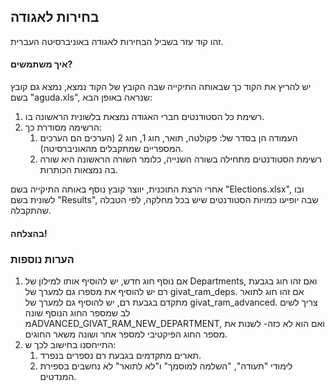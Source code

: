 ## בחירות לאגודה
זהו קוד עזר בשביל הבחירות לאגודה באוניברסיטה העברית.

#### איך משתמשים?
יש להריץ את הקוד כך שבאותה התיקייה שבה הקובץ של הקוד נמצא, נמצא גם קובץ בשם "aguda.xls", שנראה באופן הבא:
1. רשימת כל הסטודנטים חברי האגודה נמצאת בלשונית הראשונה בו.
2. הרשימה מסודרת כך:
   1. העמודה הן בסדר של: פקולטה, תואר, חוג 1, חוג 2 (הערכים הם הערכים המספריים שמתקבלים מהאוניברסיטה).
   2. רשימת הסטודנטים מתחילה בשורה השנייה, כלומר השורה הראשונה היא שורה בה נמצאות הכותרות.

אחרי הרצת התוכנית, יווצר קובץ נוסף באותה התיקייה בשם "Elections.xlsx", ובו לשונית בשם "Results", שבה יופיעו כמויות הסטודנטים שיש בכל מחלקה, לפי הטבלה שהתקבלה.
#### בהצלחה!

### הערות נוספות
1. אם נוסף חוג חדש, יש להוסיף אותו למילון של Departments, ואם זהו חוג בגבעת רם יש להוסיף את מספרו גם למערך של givat_ram_deps. אם זהו חוג לתואר מתקדם בגבעת רם, יש להוסיף גם למערך של givat_ram_advanced. צריך לשים לב שמספר החוג הנוסף שונה מADVANCED_GIVAT_RAM_NEW_DEPARTMENT, ואם הוא לא כזה- לשנות את מספר החוג הפיקטיבי למספר אחר ושונה משאר החוגים.
2. התייחסנו בחישוב לכך ש:
    1. תארים מתקדמים בגבעת רם נספרים בנפרד.
    2. לימודי "תעודה", "השלמה למוסמך" ו"לא לתואר" לא נחשבים בספירת המנדטים.
